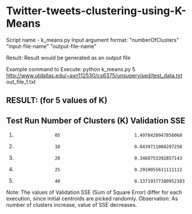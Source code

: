 # Twitter-tweets-clustering-using-K-Means
Script name - k_means.py
Input argument format: "numberOfClusters" "input-file-name" "output-file-name"

Result: Result would be generated as an output file

Example command to Execute:
python k_means.py 5 http://www.utdallas.edu/~axn112530/cs6375/unsupervised/test_data.txt out_file_1.txt
	

RESULT: (for 5 values of K)
---------------------------------------------------------------------------------
Test Run	   Number of Clusters (K)	                   Validation SSE
----------------------------------------------------------------------------------
1.		          	  05			                1.4978420947856068
2.		          	  10			                0.8439711008297258
3.			          20			                0.3468753392857143
4.			          25			                0.2919055611111112
5.			          40			                0.13719377380952383


Note: The values of Validation SSE (Sum of Square Error) differ for each execution, since initial centroids are picked randomly.
Observation: As number of clusters increase, value of SSE decreases. 
